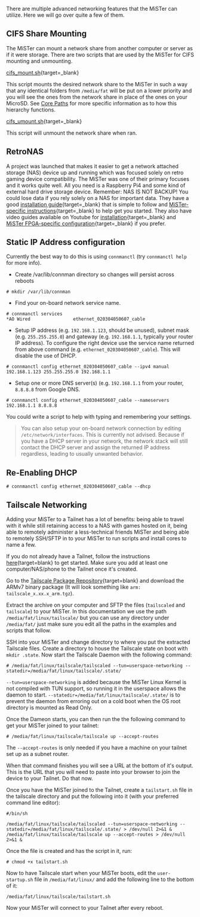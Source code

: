 There are multiple advanced networking features that the MiSTer can utilize. Here we will go over quite a few of them.

## CIFS Share Mounting
The MiSTer can mount a network share from another computer or server as if it were storage. There are two scripts that are used by the MiSTer for CIFS mounting and unmounting.

[cifs_mount.sh](https://raw.githubusercontent.com/MiSTer-devel/Scripts_MiSTer/master/cifs_mount.sh){target=_blank}

This script mounts the desired network share to the MiSTer in such a way that any identical folders from `/media/fat` will be put on a lower priority and you will see the ones from the network share in place of the ones on your MicroSD. See [Core Paths](../cores/paths.md) for more specific information as to how this hierarchy functions.

[cifs_umount.sh](https://raw.githubusercontent.com/MiSTer-devel/Scripts_MiSTer/master/cifs_umount.sh){target=_blank}

This script will unmount the network share when ran.

## RetroNAS
A project was launched that makes it easier to get a network attached storage (NAS) device up and running which was focused solely on retro gaming device compatibility. The MiSTer was one of their primary focuses and it works quite well. All you need is a Raspberry Pi4 and some kind of external hard drive storage device. Remember: NAS IS NOT BACKUP! You could lose data if you rely solely on a NAS for important data. They have a good [installation guide](https://github.com/danmons/retronas/wiki/Installing-RetroNAS){target=_blank} that is simple to follow and [MiSTer-specific instructions](https://github.com/danmons/retronas/wiki/MiSTer-FPGA){target=_blank} to help get you started. They also have video guides available on Youtube for [installation](https://www.youtube.com/watch?v=szA-MSabplc){target=_blank} and [MiSTer FPGA-specific configuration](https://www.youtube.com/watch?v=OrTctA-5kqk){target=_blank} if you prefer.

## Static IP Address configuration
Currently the best way to do this is using `connmanctl` (try `connmanctl help` for more info).

* Create /var/lib/connman directory so changes will persist across reboots  

```
# mkdir /var/lib/connman
```

* Find your on-board network service name.
  
```
# connmanctl services
*AO Wired                ethernet_020304050607_cable
```

* Setup IP address (e.g. `192.168.1.123`, should be unused), subnet mask (e.g. `255.255.255.0`) and gateway (e.g. `192.168.1.1`, typically your router IP address). To configure the right device use the service name returned from above command (e.g. `ethernet_020304050607_cable`). This will disable the use of DHCP.
 
```
# connmanctl config ethernet_020304050607_cable --ipv4 manual 192.168.1.123 255.255.255.0 192.168.1.1
```

* Setup one or more DNS server(s) (e.g. `192.168.1.1` from your router, `8.8.8.8` from Google DNS.

```
# connmanctl config ethernet_020304050607_cable --nameservers 192.168.1.1 8.8.8.8
```
You could write a script to help with typing and remembering your settings.

> You can also setup your on-board network connection by editing `/etc/network/interfaces`. This is currently not advised. Because if you have a DHCP server in your network, the network stack will still contact the DHCP server and assign the returned IP address regardless, leading to usually unwanted behavior.

## Re-Enabling DHCP
```
# connmanctl config ethernet_020304050607_cable --dhcp
```

## Tailscale Networking

Adding your MiSTer to a Tailnet has a lot of benefits: being able to travel with it while still retaining access to a NAS with games hosted on it, being able to remotely administer a less-technical friends MiSTer and being able to remotely SSH/SFTP in to your MiSTer to run scripts and install cores to name a few.

If you do not already have a Tailnet, follow the instructions [here](https://tailscale.com/kb/1017/install){target=blank} to get started. Make sure you add at least one computer/NAS/phone to the Tailnet once it's created.

Go to the [Tailscale Package Repository](https://pkgs.tailscale.com/stable/#static){target=blank} and download the ARMv7 binary package (It will look something like `arm: tailscale_x.xx.x_arm.tgz`).

Extract the archive on your computer and SFTP the files (`tailscaled` and `tailscale`) to your MiSTer. In this documentation we use the path `/media/fat/linux/tailscale/` but you can use any directory under `/media/fat/` just make sure you edit all the paths in the examples and scripts that follow.

SSH into your MiSTer and change directory to where you put the extracted Tailscale files. Create a directory to house the Tailscale state on boot with `mkdir .state`. Now start the Tailscale Daemon with the following command:
```
# /media/fat/linux/tailscale/tailscaled --tun=userspace-networking --statedir=/media/fat/linux/tailscale/.state/
```
`--tun=userspace-networking` is added because the MiSTer Linux Kernel is not compiled with TUN support, so running it in the userspace allows the daemon to start. `--statedir=/media/fat/linux/tailscale/.state/` is to prevent the daemon from erroring out on a cold boot when the OS root directory is mounted as Read Only.

Once the Dameon starts, you can then run the the following command to get your MiSTer joined to your tailnet:
```
# /media/fat/linux/tailscale/tailscale up --accept-routes
```
The `--accept-routes` is only needed if you have a machine on your tailnet set up as a subnet router.

When that command finishes you will see a URL at the bottom of it's output. This is the URL that you will need to paste into your browser to join the device to your Tailnet. Do that now.

Once you have the MiSTer joined to the Tailnet, create a `tailstart.sh` file in the tailscale directory and put the following into it (with your preferred command line editor):
```
#/bin/sh

/media/fat/linux/tailscale/tailscaled --tun=userspace-networking --statedir=/media/fat/linux/tailscale/.state/ > /dev/null 2>&1 &
/media/fat/linux/tailscale/tailscale up --accept-routes > /dev/null 2>&1 &
```

Once the file is created and has the script in it, run:
```
# chmod +x tailstart.sh
```
Now to have Tailscale start when your MiSTer boots, edit the `user-startup.sh` file in `/media/fat/linux/` and add the following line to the bottom of it:
```
/media/fat/linux/tailscale/tailstart.sh
```

Now your MiSTer will connect to your Tailnet after every reboot.
